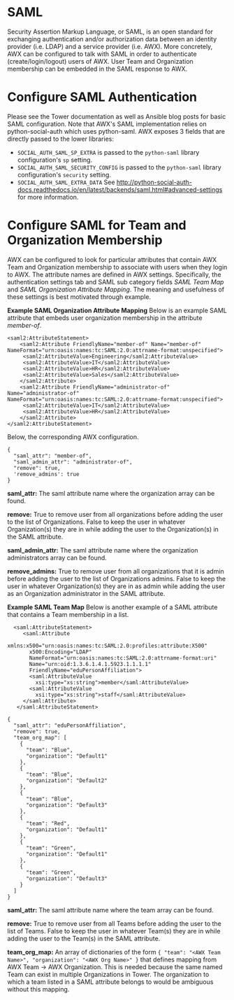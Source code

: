 # SAML
Security Assertion Markup Language, or SAML, is an open standard for exchanging authentication and/or authorization data between an identity provider (i.e. LDAP) and a service provider (i.e. AWX). More concretely, AWX can be configured to talk with SAML in order to authenticate (create/login/logout) users of AWX. User Team and Organization membership can be embedded in the SAML response to AWX. 

# Configure SAML Authentication
Please see the Tower documentation as well as Ansible blog posts for basic SAML configuration. Note that AWX's SAML implementation relies on python-social-auth which uses python-saml. AWX exposes 3 fields that are directly passed to the lower libraries:
* `SOCIAL_AUTH_SAML_SP_EXTRA` is passed to the `python-saml` library configuration's `sp` setting.  
* `SOCIAL_AUTH_SAML_SECURITY_CONFIG` is passed to the `python-saml` library configuration's `security` setting.
* `SOCIAL_AUTH_SAML_EXTRA_DATA`
See http://python-social-auth-docs.readthedocs.io/en/latest/backends/saml.html#advanced-settings for more information.

# Configure SAML for Team and Organization Membership
AWX can be configured to look for particular attributes that contain AWX Team and Organization membership to associate with users when they login to AWX. The attribute names are defined in AWX settings. Specifically, the authentication settings tab and SAML sub category fields *SAML Team Map* and *SAML Organization Attribute Mapping*. The meaning and usefulness of these settings is best motivated through example.

**Example SAML Organization Attribute Mapping**
Below is an example SAML attribute that embeds user organization membership in the attribute *member-of*.
```
<saml2:AttributeStatement> 
    <saml2:Attribute FriendlyName="member-of" Name="member-of" NameFormat="urn:oasis:names:tc:SAML:2.0:attrname-format:unspecified">
   	 <saml2:AttributeValue>Engineering</saml2:AttributeValue>
   	 <saml2:AttributeValue>IT</saml2:AttributeValue>
   	 <saml2:AttributeValue>HR</saml2:AttributeValue>
   	 <saml2:AttributeValue>Sales</saml2:AttributeValue>
    </saml2:Attribute>
    <saml2:Attribute FriendlyName="administrator-of" Name="administrator-of" NameFormat="urn:oasis:names:tc:SAML:2.0:attrname-format:unspecified">
   	 <saml2:AttributeValue>IT</saml2:AttributeValue>
   	 <saml2:AttributeValue>HR</saml2:AttributeValue>
    </saml2:Attribute>
</saml2:AttributeStatement> 
```
Below, the corresponding AWX configuration.
```
{
  "saml_attr": "member-of",
  "saml_admin_attr": "administrator-of",
  "remove": true,
  'remove_admins': true
}
```
**saml_attr:** The saml attribute name where the organization array can be found.

**remove:** True to remove user from all organizations before adding the user to the list of Organizations. False to keep the user in whatever Organization(s) they are in while adding the user to the Organization(s) in the SAML attribute.

**saml_admin_attr:** The saml attribute name where the organization administrators array can be found.

**remove_admins:** True to remove user from all organizations that it is admin before adding the user to the list of Organizations admins. False to keep the user in whatever Organization(s) they are in as admin while adding the user as an Organization administrator in the SAML attribute.

**Example SAML Team Map**
Below is another example of a SAML attribute that contains a Team membership in a list.
```
  <saml:AttributeStatement>
     <saml:Attribute
       xmlns:x500="urn:oasis:names:tc:SAML:2.0:profiles:attribute:X500"
       x500:Encoding="LDAP"
       NameFormat="urn:oasis:names:tc:SAML:2.0:attrname-format:uri"
       Name="urn:oid:1.3.6.1.4.1.5923.1.1.1.1"
       FriendlyName="eduPersonAffiliation">
       <saml:AttributeValue
         xsi:type="xs:string">member</saml:AttributeValue>
       <saml:AttributeValue
         xsi:type="xs:string">staff</saml:AttributeValue>
     </saml:Attribute>
   </saml:AttributeStatement>
```

```
{
  "saml_attr": "eduPersonAffiliation",
  "remove": true,
  "team_org_map": [
    {
      "team": "Blue",
      "organization": "Default1"
    },
    {
      "team": "Blue",
      "organization": "Default2"
    },
    {
      "team": "Blue",
      "organization": "Default3"
    },
    {
      "team": "Red",
      "organization": "Default1"
    },
    {
      "team": "Green",
      "organization": "Default1"
    },
    {
      "team": "Green",
      "organization": "Default3"
    }
  ]
}
```
**saml_attr:** The saml attribute name where the team array can be found.

**remove:** True to remove user from all Teams before adding the user to the list of Teams. False to keep the user in whatever Team(s) they are in while adding the user to the Team(s) in the SAML attribute.

**team_org_map:** An array of dictionaries of the form `{ "team": "<AWX Team Name>", "organization": "<AWX Org Name>" }` that defines mapping from AWX Team -> AWX Organization. This is needed because the same named Team can exist in multiple Organizations in Tower. The organization to which a team listed in a SAML attribute belongs to would be ambiguous without this mapping.
